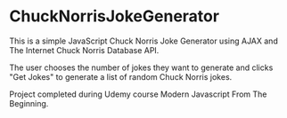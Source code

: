 # ChuckNorrisJokeGenerator
This is a simple JavaScript Chuck Norris Joke Generator using AJAX and The Internet Chuck Norris Database API. 

The user chooses the number of jokes they want to generate and clicks "Get Jokes" to generate a list of random Chuck Norris jokes. 

Project completed during Udemy course Modern Javascript From The Beginning.
